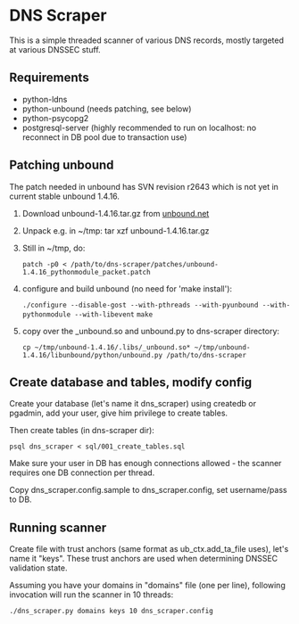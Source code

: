 # DNS Scraper

This is a simple threaded scanner of various DNS records, mostly targeted at
various DNSSEC stuff.

## Requirements

* python-ldns
* python-unbound (needs patching, see below)
* python-psycopg2
* postgresql-server (highly recommended to run on localhost: no reconnect in DB pool due to transaction use)

## Patching unbound

The patch needed in unbound has SVN revision r2643 which is not yet in current
stable unbound 1.4.16.

1. Download unbound-1.4.16.tar.gz from [unbound.net](http://unbound.net/download.html)
2. Unpack e.g. in ~/tmp: tar xzf unbound-1.4.16.tar.gz
3. Still in ~/tmp, do: 

    `patch -p0 < /path/to/dns-scraper/patches/unbound-1.4.16_pythonmodule_packet.patch`

4. configure and build unbound (no need for 'make install'):

    `./configure --disable-gost --with-pthreads --with-pyunbound --with-pythonmodule --with-libevent`
    `make`

5. copy over the _unbound.so and unbound.py to dns-scraper directory:

    `cp ~/tmp/unbound-1.4.16/.libs/_unbound.so* ~/tmp/unbound-1.4.16/libunbound/python/unbound.py /path/to/dns-scraper`

## Create database and tables, modify config

Create your database (let's name it dns_scraper) using createdb or pgadmin, add
your user, give him privilege to create tables.

Then create tables (in dns-scraper dir):

    psql dns_scraper < sql/001_create_tables.sql

Make sure your user in DB has enough connections allowed - the scanner requires
one DB connection per thread.

Copy dns_scraper.config.sample to dns_scraper.config, set username/pass to DB.

## Running scanner

Create file with trust anchors (same format as ub_ctx.add_ta_file uses), let's
name it "keys". These trust anchors are used when determining DNSSEC validation
state.

Assuming you have your domains in "domains" file (one per line), following
invocation will run the scanner in 10 threads:

    ./dns_scraper.py domains keys 10 dns_scraper.config


